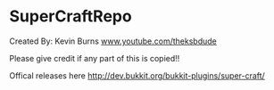 SuperCraftRepo
==============
Created By: Kevin Burns
www.youtube.com/theksbdude

Please give credit if any part of this is copied!!

Offical releases here
http://dev.bukkit.org/bukkit-plugins/super-craft/
